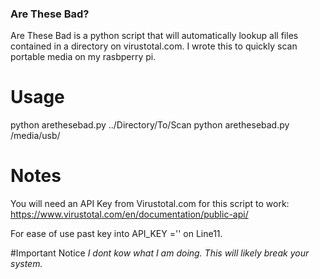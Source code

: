 ### Are These Bad?

Are These Bad is a python script that will automatically lookup all files contained in a directory on virustotal.com.  I wrote this to quickly scan portable media on my rasbperry pi.  


# Usage

python arethesebad.py ../Directory/To/Scan
python arethesebad.py /media/usb/


# Notes
You will need an API Key from Virustotal.com for this script to work:
https://www.virustotal.com/en/documentation/public-api/

For ease of use past key into API_KEY ='' on Line11. 


#Important Notice
*I dont kow what I am doing. This will likely break your system.* 

